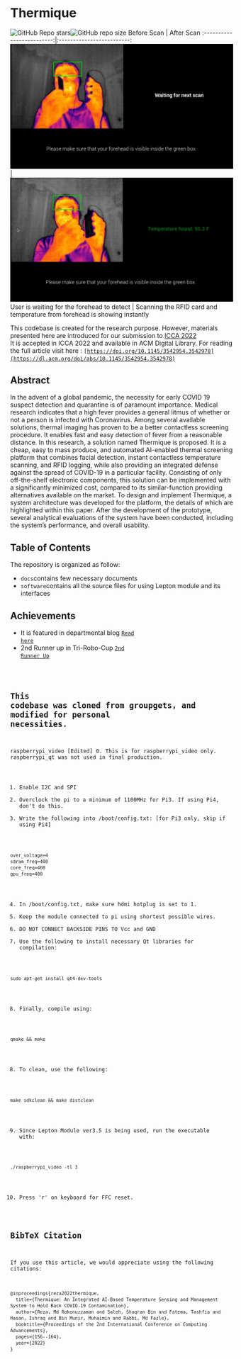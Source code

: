# Thermique
![GitHub Repo stars](https://img.shields.io/github/stars/EmonRezaBD/Data-Analyzer)![GitHub repo size](https://img.shields.io/github/repo-size/EmonRezaBD/Data-Analyzer?color=red) 
Before Scan            |  After Scan
:-------------------------:|:-------------------------:
![Fig. 1](https://github.com/EmonRezaBD/Thermique/blob/main/BeforeScan.PNG) | ![Fig. 2](https://github.com/EmonRezaBD/Thermique/blob/main/AfterSacn.PNG)
User is waiting for the forehead to detect | Scanning the RFID card and temperature from forehead is showing instantly

This codebase is created for the research purpose. However, materials presented here are introduced for our submission to [ICCA 2022](https://www.aiub.edu/2nd-international-conference-on-computing-advancements---icca-2022) <br>
It is accepted in ICCA 2022 and available in ACM Digital Library. For reading the full article visit here : <code>[https://doi.org/10.1145/3542954.3542978](https://dl.acm.org/doi/abs/10.1145/3542954.3542978)</code>
## Abstract
In the advent of a global pandemic, the necessity for early COVID 19 suspect detection and quarantine is of paramount importance. Medical research indicates that a high fever provides a general litmus of whether or not a person is infected with Coronavirus. Among several available solutions, thermal imaging has proven to be a better contactless screening procedure. It enables fast and easy detection of fever from a reasonable distance. In this research, a solution named Thermique is proposed. It is a cheap, easy to mass produce, and automated AI-enabled thermal screening platform that combines facial detection, instant contactless temperature scanning, and RFID logging, while also providing an integrated defense against the spread of COVID-19 in a particular facility. Consisting of only off-the-shelf electronic components, this solution can be implemented with a significantly minimized cost, compared to its similar-function providing alternatives available on the market. To design and implement Thermique, a system architecture was developed for the platform, the details of which are highlighted within this paper. After the development of the prototype, several analytical evaluations of the system have been conducted, including
the system’s performance, and overall usability.

## Table of Contents 
The repository is organized as follow:
* <code>docs</code>contains few necessary documents
* <code>software</code>contains all the source files for using Lepton module and its interfaces
## Achievements
* It is featured in departmental blog <code>[Read here](https://mist.ac.bd/blog/cse/post/thermique_temperature_detection_using_thermal_image_for_covid_19_screening-149)</code>
* 2nd Runner up in Tri-Robo-Cup <code>[2nd Runner Up](https://drive.google.com/drive/folders/1kXqljB_Btp_ZOUDGFURbKNz83vuLNIpN)
## This codebase was cloned from groupgets, and modified for personal necessities.
raspberrypi_video [Edited]
0. This is for raspberrypi_video only. raspberrypi_qt was not used in final production.
1. Enable I2C and SPI
2. Overclock the pi to a minimum of 1100MHz for Pi3. If using Pi4, don't do this.
3. Write the following into /boot/config.txt: [for Pi3 only, skip if using Pi4]

```
over_voltage=4  
sdram_freq=400  
core_freq=400  
gpu_freq=400  
```
4. In /boot/config.txt, make sure hdmi hotplug is set to 1.
5. Keep the module connected to pi using shortest possible wires.
6. DO NOT CONNECT BACKSIDE PINS TO Vcc and GND
7. Use the following to install necessary Qt libraries for compilation:

```
sudo apt-get install qt4-dev-tools
```

8. Finally, compile using:

```
qmake && make
```

8. To clean, use the following:

```
make sdkclean && make distclean
```

9. Since Lepton Module ver3.5 is being used, run the executable with:

```
./raspberrypi_video -tl 3
```

10. Press 'r' on keyboard for FFC reset.

## BibTeX Citation

If you use this article, we would appreciate using the following citations:
```
@inproceedings{reza2022thermique,
  title={Thermique: An Integrated AI-Based Temperature Sensing and Management System to Hold Back COVID-19 Contamination},
  author={Reza, Md Rokonuzzaman and Saleh, Shaqran Bin and Fatema, Tashfia and Hasan, Ishraq and Bin Munir, Muhaimin and Rabbi, Md Fazle},
  booktitle={Proceedings of the 2nd International Conference on Computing Advancements},
  pages={156--164},
  year={2022}
}
```
